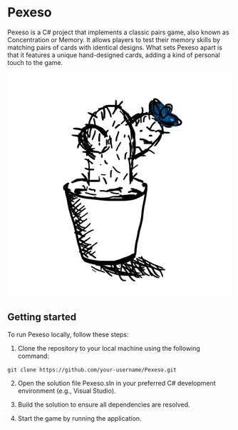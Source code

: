# Pexeso
Pexeso is a C# project that implements a classic pairs game, also known as Concentration or Memory. It allows players to test their memory skills by matching pairs of cards with identical designs. What sets Pexeso apart is that it features a unique hand-designed cards, adding a kind of personal touch to the game.

![card design](./Pexeso/res/kaktus.png)

## Getting started
To run Pexeso locally, follow these steps:

1. Clone the repository to your local machine using the following command:
```shell
git clone https://github.com/your-username/Pexeso.git
```
2. Open the solution file Pexeso.sln in your preferred C# development environment (e.g., Visual Studio).

3. Build the solution to ensure all dependencies are resolved.

4. Start the game by running the application.